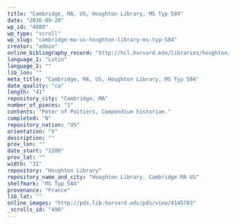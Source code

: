 ```yaml
---
title: "Cambridge, MA, US, Houghton Library, MS Typ 584"
date: "2016-09-28"
wp_id: "4800"
wp_type: "scroll"
wp_slug: "cambridge-ma-us-houghton-library-ms-typ-584"
creator: "admin"
online_bibliography_record: "http://hcl.harvard.edu/libraries/houghton/collections/early_manuscripts/bibliographies/Typ/Typ584.html"
language_1: "Latin"
language_2: ""
lib_lon: ""
meta_title: "Cambridge, MA, US, Houghton Library, MS Typ 584"
date_quality: "ca"
length: "41"
repository_city: "Cambridge, MA"
number_of_pieces: "1"
contents: "Peter of Poitiers, Compendium historiae."
completed: "N"
repository_nation: "US"
orientation: "V"
description: ""
prov_lon: ""
date_start: "1200"
prov_lat: ""
width: "31"
repository: "Houghton Library"
repository_name_and_city: "Houghton Library, Cambridge MA US"
shelfmark: "MS Typ 584"
provenance: "France"
lib_lat: ""
online_images: "http://pds.lib.harvard.edu/pds/view/4145783"
_scrolls_id: "498"
---
```



